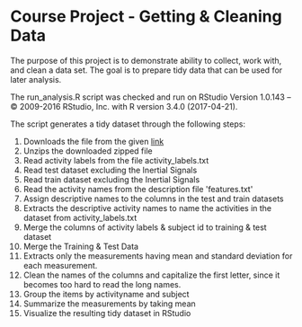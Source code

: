 # Course Project - Getting & Cleaning Data

The purpose of this project is to demonstrate ability to collect, work with, and clean a data set. The goal is to prepare tidy data that can be used for later analysis.

The run_analysis.R script was checked and run on RStudio Version 1.0.143 – © 2009-2016 RStudio, Inc. with R version 3.4.0 (2017-04-21).

The script generates a tidy dataset through the following steps:

1. Downloads the file from the given [link](https://d396qusza40orc.cloudfront.net/getdata%2Fprojectfiles%2FUCI%20HAR%20Dataset.zip)
2. Unzips the downloaded zipped file
3. Read activity labels from the file activity\_labels.txt
4. Read test dataset excluding the Inertial Signals
5. Read train dataset excluding the Inertial Signals
6. Read the activity names from the description file 'features.txt'
7. Assign descriptive names to the columns in the test and train datasets
8. Extracts the descriptive activity names to name the activities in the dataset from activity\_labels.txt
9. Merge the columns of activity labels & subject id to training & test dataset
10. Merge the Training & Test Data
11. Extracts only the measurements having mean and standard deviation for each measurement.
12. Clean the names of the columns and capitalize the first letter, since it becomes too hard to read the long names.
13. Group the items by activityname and subject
14. Summarize the measurements by taking mean
15. Visualize the resulting tidy dataset in RStudio